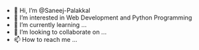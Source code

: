 - 👋 Hi, I’m @Saneej-Palakkal
- 👀 I’m interested in Web Development and Python Programming
- 🌱 I’m currently learning ...
- 💞️ I’m looking to collaborate on ...
- 📫 How to reach me ...

<!---
Saneej-Palakkal/Saneej-Palakkal is a ✨ special ✨ repository because its `README.md` (this file) appears on your GitHub profile.
You can click the Preview link to take a look at your changes.
--->
